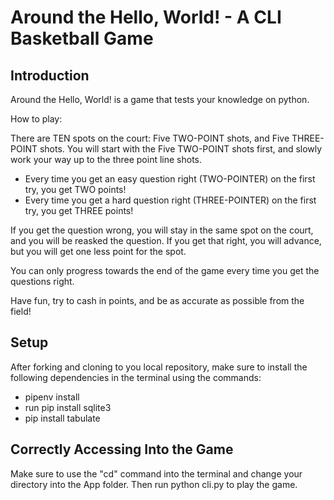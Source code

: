 # Around the Hello, World! - A CLI Basketball Game

## Introduction
Around the Hello, World! is a game that tests your knowledge on python. 

How to play:

There are TEN spots on the court:  Five TWO-POINT shots, and Five THREE-POINT shots.
You will start with the Five TWO-POINT shots first, and slowly work your way up to the three point line shots.

- Every time you get an easy question right (TWO-POINTER) on the first try, you get TWO points!
- Every time you get a hard question right (THREE-POINTER) on the first try, you get THREE points!

If you get the question wrong, you will stay in the same spot on the court, and you will be reasked the question. If you get that right,
you will advance, but you will get one less point for the spot.

You can only progress towards the end of the game every time you get the questions right.

Have fun, try to cash in points, and be as accurate as possible from the field!

## Setup
After forking and cloning to you local repository, make sure to install the following dependencies in the terminal using the commands:
- pipenv install
- run pip install sqlite3
- pip install tabulate

## Correctly Accessing Into the Game
Make sure to use the "cd" command into the terminal and change your directory into the App folder. Then run python cli.py to play the game.